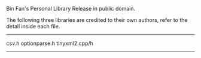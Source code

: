 Bin Fan's Personal Library
Release in public domain.


The following three libraries are credited to their 
own authors, refer to the detail inside each file.
******
csv.h
optionparse.h
tinyxml2.cpp/h
******


